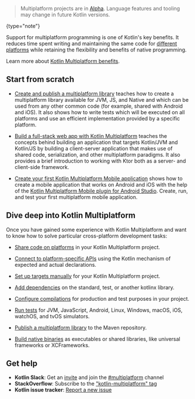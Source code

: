 [//]: # (title: Get started with Kotlin Multiplatform)
[//]: # (description: Learn how to create your first Kotlin cross-platform app or library benefiting from Kotlin Multiplatform.)

> Multiplatform projects are in [Alpha](components-stability.md). Language features and tooling may change in future Kotlin versions.
>
{type="note"}

Support for multiplatform programming is one of Kotlin's key benefits. It reduces time spent writing and maintaining the 
same code for [different platforms](multiplatform-dsl-reference.md#targets) while retaining the flexibility and benefits of native programming.   

Learn more about [Kotlin Multiplatform benefits](multiplatform.md).

## Start from scratch

* [Create and publish a multiplatform library](multiplatform-library.md) teaches how to create a multiplatform 
library available for JVM, JS, and Native and which can be used from any other common code (for example, shared with 
Android and iOS). It also shows how to write tests which will be executed on all platforms and use an efficient implementation
 provided by a specific platform.

* [Build a full-stack web app with Kotlin Multiplatform](multiplatform-full-stack-app.md) 
  teaches the concepts behind building an application that targets Kotlin/JVM and Kotlin/JS by building a client-server 
  application that makes use of shared code, serialization, and other multiplatform paradigms. It also provides a brief
  introduction to working with Ktor both as a server- and client-side framework.

* [Create your first Kotlin Multiplatform Mobile application](multiplatform-mobile-create-first-app.md) shows how to create a mobile
  application that works on Android and iOS with the help of the [Kotlin Multiplatform Mobile plugin for Android Studio](https://plugins.jetbrains.com/plugin/14936-kotlin-multiplatform-mobile).
  Create, run, and test your first multiplatform mobile application.

## Dive deep into Kotlin Multiplatform

Once you have gained some experience with Kotlin Multiplatform and want to know how to solve particular cross-platform development tasks:

* [Share code on platforms](multiplatform-share-on-platforms.md) in your Kotlin Multiplatform project.

* [Connect to platform-specific APIs](multiplatform-connect-to-apis.md) using the Kotlin mechanism of expected and actual declarations.

* [Set up targets manually](multiplatform-set-up-targets.md) for your Kotlin Multiplatform project.

* [Add dependencies](multiplatform-add-dependencies.md) on the standard, test, or another kotlinx library.

* [Configure compilations](multiplatform-configure-compilations.md) for production and test purposes in your project.

* [Run tests](multiplatform-run-tests.md) for JVM, JavaScript, Android, Linux, Windows, macOS, iOS, watchOS, and tvOS simulators.

* [Publish a multiplatform library](multiplatform-publish-lib.md) to the Maven repository.

* [Build native binaries](multiplatform-build-native-binaries.md) as executables or shared libraries, like universal frameworks or XCFrameworks.

## Get help

* **Kotlin Slack**: Get an [invite](https://surveys.jetbrains.com/s3/kotlin-slack-sign-up) and join the [#multiplatform](https://kotlinlang.slack.com/archives/C3PQML5NU) channel
* **StackOverflow**: Subscribe to the ["kotlin-multiplatform" tag](https://stackoverflow.com/questions/tagged/kotlin-multiplatform)
* **Kotlin issue tracker**: [Report a new issue](https://youtrack.jetbrains.com/newIssue?project=KT)